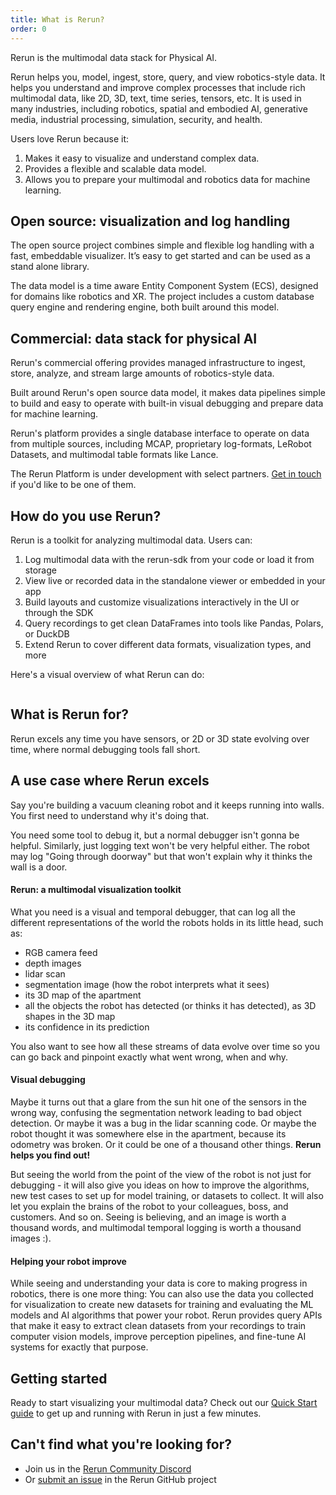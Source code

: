 ```yaml
---
title: What is Rerun?
order: 0
---
```


Rerun is the multimodal data stack for Physical AI.

Rerun helps you, model, ingest, store, query, and view robotics-style data.
It helps you understand and improve complex processes that include rich multimodal data, like 2D, 3D, text, time series, tensors, etc.
It is used in many industries, including robotics, spatial and embodied AI, generative media, industrial processing, simulation, security, and health.

Users love Rerun because it:

1. Makes it easy to visualize and understand complex data.
2. Provides a flexible and scalable data model.
3. Allows you to prepare your multimodal and robotics data for machine learning.

## Open source: visualization and log handling

The open source project combines simple and flexible log handling with a fast, embeddable visualizer.
It’s easy to get started and can be used as a stand alone library.

The data model is a time aware Entity Component System (ECS), designed for domains like robotics and XR.
The project includes a custom database query engine and rendering engine, both built around this model.

## Commercial: data stack for physical AI

Rerun's commercial offering provides managed infrastructure to ingest, store, analyze, and stream large amounts of robotics-style data.

Built around Rerun's open source data model, it makes data pipelines simple to build and easy to operate with built-in visual debugging and prepare data for machine learning.

Rerun's platform provides a single database interface to operate on data from multiple sources, including MCAP, proprietary log-formats, LeRobot Datasets, and multimodal table formats like Lance.

The Rerun Platform is under development with select partners. [Get in touch](https://5li7zhj98k8.typeform.com/to/a5XDpBkZ) if you'd like to be one of them.

## How do you use Rerun?

Rerun is a toolkit for analyzing multimodal data. Users can:

1. Log multimodal data with the rerun-sdk from your code or load it from storage
2. View live or recorded data in the standalone viewer or embedded in your app
3. Build layouts and customize visualizations interactively in the UI or through the SDK
4. Query recordings to get clean DataFrames into tools like Pandas, Polars, or DuckDB
5. Extend Rerun to cover different data formats, visualization types, and more

Here's a visual overview of what Rerun can do:

<picture>
  <img src="https://static.rerun.io/rerun-overview-new/1752fc259eef34f3aa8151b21b5937bc0bc2ad38/full.png" alt="">
  <source media="(max-width: 480px)" srcset="https://static.rerun.io/rerun-overview-new/1752fc259eef34f3aa8151b21b5937bc0bc2ad38/480w.png">
  <source media="(max-width: 768px)" srcset="https://static.rerun.io/rerun-overview-new/1752fc259eef34f3aa8151b21b5937bc0bc2ad38/768w.png">
  <source media="(max-width: 1024px)" srcset="https://static.rerun.io/rerun-overview-new/1752fc259eef34f3aa8151b21b5937bc0bc2ad38/1024w.png">
  <source media="(max-width: 1200px)" srcset="https://static.rerun.io/rerun-overview-new/1752fc259eef34f3aa8151b21b5937bc0bc2ad38/1200w.png">
</picture>


## What is Rerun for?

Rerun excels any time you have sensors, or 2D or 3D state evolving over time, where normal debugging tools fall short.

## A use case where Rerun excels

Say you're building a vacuum cleaning robot and it keeps running into walls. You first need to understand why it's doing that.

You need some tool to debug it, but a normal debugger isn't gonna be helpful. Similarly, just logging text won't be very helpful either. The robot may log "Going through doorway" but that won't explain why it thinks the wall is a door.

#### Rerun: a multimodal visualization toolkit

What you need is a visual and temporal debugger, that can log all the different representations of the world the robots holds in its little head, such as:

* RGB camera feed
* depth images
* lidar scan
* segmentation image (how the robot interprets what it sees)
* its 3D map of the apartment
* all the objects the robot has detected (or thinks it has detected), as 3D shapes in the 3D map
* its confidence in its prediction

You also want to see how all these streams of data evolve over time so you can go back and pinpoint exactly what went wrong, when and why.

#### Visual debugging

Maybe it turns out that a glare from the sun hit one of the sensors in the wrong way, confusing the segmentation network leading to bad object detection. Or maybe it was a bug in the lidar scanning code. Or maybe the robot thought it was somewhere else in the apartment, because its odometry was broken. Or it could be one of a thousand other things. **Rerun helps you find out!**

But seeing the world from the point of the view of the robot is not just for debugging - it will also give you ideas on how to improve the algorithms, new test cases to set up for model training, or datasets to collect. It will also let you explain the brains of the robot to your colleagues, boss, and customers. And so on. Seeing is believing, and an image is worth a thousand words, and multimodal temporal logging is worth a thousand images :).

#### Helping your robot improve

While seeing and understanding your data is core to making progress in robotics, there is one more thing:
You can also use the data you collected for visualization to create new datasets for training and evaluating the ML models and AI algorithms that power your robot.
Rerun provides query APIs that make it easy to extract clean datasets from your recordings to train computer vision models, improve perception pipelines, and fine-tune AI systems for exactly that purpose.

## Getting started

Ready to start visualizing your multimodal data? Check out our [Quick Start guide](./quick-start) to get up and running with Rerun in just a few minutes.


## Can't find what you're looking for?

- Join us in the [Rerun Community Discord](https://discord.gg/xwcxHUjD35)
- Or [submit an issue](https://github.com/rerun-io/rerun/issues) in the Rerun GitHub project
